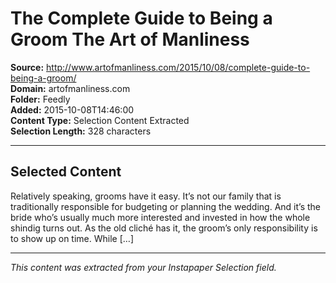 # The Complete Guide to Being a Groom The Art of Manliness

**Source:** http://www.artofmanliness.com/2015/10/08/complete-guide-to-being-a-groom/  
**Domain:** artofmanliness.com  
**Folder:** Feedly  
**Added:** 2015-10-08T14:46:00  
**Content Type:** Selection Content Extracted  
**Selection Length:** 328 characters  


---

## Selected Content

Relatively speaking, grooms have it easy. It’s not our family that is traditionally responsible for budgeting or planning the wedding. And it’s the bride who’s usually much more interested and invested in how the whole shindig turns out. As the old cliché has it, the groom’s only responsibility is to show up on time. While […]

---

*This content was extracted from your Instapaper Selection field.*